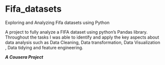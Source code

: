 # Fifa_datasets
Exploring and Analyzing Fifa datasets using Python

A project to fully analyze a FIFA dataset using python’s Pandas library. Throughout the tasks I was able to identify and apply the key aspects about data analysis such as Data Cleaning, Data transformation, Data Visualization , Data tidying and feature engineering.

***A Cousera Project***
